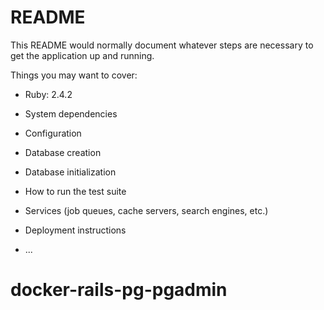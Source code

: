# README

This README would normally document whatever steps are necessary to get the
application up and running.

Things you may want to cover:

* Ruby: 2.4.2

* System dependencies

* Configuration

* Database creation

* Database initialization

* How to run the test suite

* Services (job queues, cache servers, search engines, etc.)

* Deployment instructions

* ...
# docker-rails-pg-pgadmin
